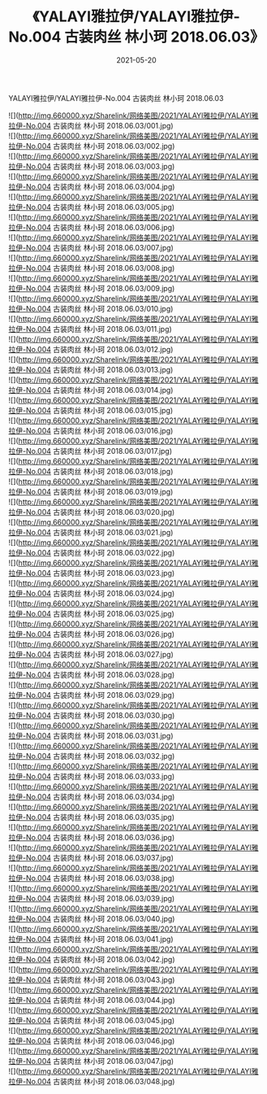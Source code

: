 ﻿---
layout: post
title:  《YALAYI雅拉伊/YALAYI雅拉伊-No.004 古装肉丝 林小珂 2018.06.03》
date:   2021-05-20
img: http://img.660000.xyz/Sharelink/网络美图/2021/YALAYI雅拉伊/YALAYI雅拉伊-No.004 古装肉丝 林小珂 2018.06.03/000.jpg
categories: [美女, 清纯, 唯美]
---

YALAYI雅拉伊/YALAYI雅拉伊-No.004 古装肉丝 林小珂 2018.06.03

 ![](http://img.660000.xyz/Sharelink/网络美图/2021/YALAYI雅拉伊/YALAYI雅拉伊-No.004 古装肉丝 林小珂 2018.06.03/001.jpg) <br>![](http://img.660000.xyz/Sharelink/网络美图/2021/YALAYI雅拉伊/YALAYI雅拉伊-No.004 古装肉丝 林小珂 2018.06.03/002.jpg) <br>![](http://img.660000.xyz/Sharelink/网络美图/2021/YALAYI雅拉伊/YALAYI雅拉伊-No.004 古装肉丝 林小珂 2018.06.03/003.jpg) <br>![](http://img.660000.xyz/Sharelink/网络美图/2021/YALAYI雅拉伊/YALAYI雅拉伊-No.004 古装肉丝 林小珂 2018.06.03/004.jpg) <br>![](http://img.660000.xyz/Sharelink/网络美图/2021/YALAYI雅拉伊/YALAYI雅拉伊-No.004 古装肉丝 林小珂 2018.06.03/005.jpg) <br>![](http://img.660000.xyz/Sharelink/网络美图/2021/YALAYI雅拉伊/YALAYI雅拉伊-No.004 古装肉丝 林小珂 2018.06.03/006.jpg) <br>![](http://img.660000.xyz/Sharelink/网络美图/2021/YALAYI雅拉伊/YALAYI雅拉伊-No.004 古装肉丝 林小珂 2018.06.03/007.jpg) <br>![](http://img.660000.xyz/Sharelink/网络美图/2021/YALAYI雅拉伊/YALAYI雅拉伊-No.004 古装肉丝 林小珂 2018.06.03/008.jpg) <br>![](http://img.660000.xyz/Sharelink/网络美图/2021/YALAYI雅拉伊/YALAYI雅拉伊-No.004 古装肉丝 林小珂 2018.06.03/009.jpg) <br>![](http://img.660000.xyz/Sharelink/网络美图/2021/YALAYI雅拉伊/YALAYI雅拉伊-No.004 古装肉丝 林小珂 2018.06.03/010.jpg) <br>![](http://img.660000.xyz/Sharelink/网络美图/2021/YALAYI雅拉伊/YALAYI雅拉伊-No.004 古装肉丝 林小珂 2018.06.03/011.jpg) <br>![](http://img.660000.xyz/Sharelink/网络美图/2021/YALAYI雅拉伊/YALAYI雅拉伊-No.004 古装肉丝 林小珂 2018.06.03/012.jpg) <br>![](http://img.660000.xyz/Sharelink/网络美图/2021/YALAYI雅拉伊/YALAYI雅拉伊-No.004 古装肉丝 林小珂 2018.06.03/013.jpg) <br>![](http://img.660000.xyz/Sharelink/网络美图/2021/YALAYI雅拉伊/YALAYI雅拉伊-No.004 古装肉丝 林小珂 2018.06.03/014.jpg) <br>![](http://img.660000.xyz/Sharelink/网络美图/2021/YALAYI雅拉伊/YALAYI雅拉伊-No.004 古装肉丝 林小珂 2018.06.03/015.jpg) <br>![](http://img.660000.xyz/Sharelink/网络美图/2021/YALAYI雅拉伊/YALAYI雅拉伊-No.004 古装肉丝 林小珂 2018.06.03/016.jpg) <br>![](http://img.660000.xyz/Sharelink/网络美图/2021/YALAYI雅拉伊/YALAYI雅拉伊-No.004 古装肉丝 林小珂 2018.06.03/017.jpg) <br>![](http://img.660000.xyz/Sharelink/网络美图/2021/YALAYI雅拉伊/YALAYI雅拉伊-No.004 古装肉丝 林小珂 2018.06.03/018.jpg) <br>![](http://img.660000.xyz/Sharelink/网络美图/2021/YALAYI雅拉伊/YALAYI雅拉伊-No.004 古装肉丝 林小珂 2018.06.03/019.jpg) <br>![](http://img.660000.xyz/Sharelink/网络美图/2021/YALAYI雅拉伊/YALAYI雅拉伊-No.004 古装肉丝 林小珂 2018.06.03/020.jpg) <br>![](http://img.660000.xyz/Sharelink/网络美图/2021/YALAYI雅拉伊/YALAYI雅拉伊-No.004 古装肉丝 林小珂 2018.06.03/021.jpg) <br>![](http://img.660000.xyz/Sharelink/网络美图/2021/YALAYI雅拉伊/YALAYI雅拉伊-No.004 古装肉丝 林小珂 2018.06.03/022.jpg) <br>![](http://img.660000.xyz/Sharelink/网络美图/2021/YALAYI雅拉伊/YALAYI雅拉伊-No.004 古装肉丝 林小珂 2018.06.03/023.jpg) <br>![](http://img.660000.xyz/Sharelink/网络美图/2021/YALAYI雅拉伊/YALAYI雅拉伊-No.004 古装肉丝 林小珂 2018.06.03/024.jpg) <br>![](http://img.660000.xyz/Sharelink/网络美图/2021/YALAYI雅拉伊/YALAYI雅拉伊-No.004 古装肉丝 林小珂 2018.06.03/025.jpg) <br>![](http://img.660000.xyz/Sharelink/网络美图/2021/YALAYI雅拉伊/YALAYI雅拉伊-No.004 古装肉丝 林小珂 2018.06.03/026.jpg) <br>![](http://img.660000.xyz/Sharelink/网络美图/2021/YALAYI雅拉伊/YALAYI雅拉伊-No.004 古装肉丝 林小珂 2018.06.03/027.jpg) <br>![](http://img.660000.xyz/Sharelink/网络美图/2021/YALAYI雅拉伊/YALAYI雅拉伊-No.004 古装肉丝 林小珂 2018.06.03/028.jpg) <br>![](http://img.660000.xyz/Sharelink/网络美图/2021/YALAYI雅拉伊/YALAYI雅拉伊-No.004 古装肉丝 林小珂 2018.06.03/029.jpg) <br>![](http://img.660000.xyz/Sharelink/网络美图/2021/YALAYI雅拉伊/YALAYI雅拉伊-No.004 古装肉丝 林小珂 2018.06.03/030.jpg) <br>![](http://img.660000.xyz/Sharelink/网络美图/2021/YALAYI雅拉伊/YALAYI雅拉伊-No.004 古装肉丝 林小珂 2018.06.03/031.jpg) <br>![](http://img.660000.xyz/Sharelink/网络美图/2021/YALAYI雅拉伊/YALAYI雅拉伊-No.004 古装肉丝 林小珂 2018.06.03/032.jpg) <br>![](http://img.660000.xyz/Sharelink/网络美图/2021/YALAYI雅拉伊/YALAYI雅拉伊-No.004 古装肉丝 林小珂 2018.06.03/033.jpg) <br>![](http://img.660000.xyz/Sharelink/网络美图/2021/YALAYI雅拉伊/YALAYI雅拉伊-No.004 古装肉丝 林小珂 2018.06.03/034.jpg) <br>![](http://img.660000.xyz/Sharelink/网络美图/2021/YALAYI雅拉伊/YALAYI雅拉伊-No.004 古装肉丝 林小珂 2018.06.03/035.jpg) <br>![](http://img.660000.xyz/Sharelink/网络美图/2021/YALAYI雅拉伊/YALAYI雅拉伊-No.004 古装肉丝 林小珂 2018.06.03/036.jpg) <br>![](http://img.660000.xyz/Sharelink/网络美图/2021/YALAYI雅拉伊/YALAYI雅拉伊-No.004 古装肉丝 林小珂 2018.06.03/037.jpg) <br>![](http://img.660000.xyz/Sharelink/网络美图/2021/YALAYI雅拉伊/YALAYI雅拉伊-No.004 古装肉丝 林小珂 2018.06.03/038.jpg) <br>![](http://img.660000.xyz/Sharelink/网络美图/2021/YALAYI雅拉伊/YALAYI雅拉伊-No.004 古装肉丝 林小珂 2018.06.03/039.jpg) <br>![](http://img.660000.xyz/Sharelink/网络美图/2021/YALAYI雅拉伊/YALAYI雅拉伊-No.004 古装肉丝 林小珂 2018.06.03/040.jpg) <br>![](http://img.660000.xyz/Sharelink/网络美图/2021/YALAYI雅拉伊/YALAYI雅拉伊-No.004 古装肉丝 林小珂 2018.06.03/041.jpg) <br>![](http://img.660000.xyz/Sharelink/网络美图/2021/YALAYI雅拉伊/YALAYI雅拉伊-No.004 古装肉丝 林小珂 2018.06.03/042.jpg) <br>![](http://img.660000.xyz/Sharelink/网络美图/2021/YALAYI雅拉伊/YALAYI雅拉伊-No.004 古装肉丝 林小珂 2018.06.03/043.jpg) <br>![](http://img.660000.xyz/Sharelink/网络美图/2021/YALAYI雅拉伊/YALAYI雅拉伊-No.004 古装肉丝 林小珂 2018.06.03/044.jpg) <br>![](http://img.660000.xyz/Sharelink/网络美图/2021/YALAYI雅拉伊/YALAYI雅拉伊-No.004 古装肉丝 林小珂 2018.06.03/045.jpg) <br>![](http://img.660000.xyz/Sharelink/网络美图/2021/YALAYI雅拉伊/YALAYI雅拉伊-No.004 古装肉丝 林小珂 2018.06.03/046.jpg) <br>![](http://img.660000.xyz/Sharelink/网络美图/2021/YALAYI雅拉伊/YALAYI雅拉伊-No.004 古装肉丝 林小珂 2018.06.03/047.jpg) <br>![](http://img.660000.xyz/Sharelink/网络美图/2021/YALAYI雅拉伊/YALAYI雅拉伊-No.004 古装肉丝 林小珂 2018.06.03/048.jpg) <br>